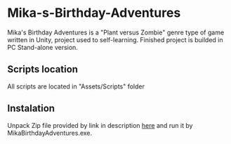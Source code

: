 # Mika-s-Birthday-Adventures
Mika's Birthday Adventures is a "Plant versus Zombie" genre type of game written in Unity, project used to self-learning. Finished project is builded in PC Stand-alone version.

## Scripts location
All scripts are located in "Assets/Scripts" folder

## Instalation
Unpack Zip file provided by link in description [here](https://kustlik.itch.io/mikas-birthday-adventures) and run it by MikaBirthdayAdventures.exe.
